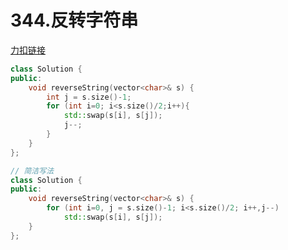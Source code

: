 # 344.反转字符串

[力扣链接](https://leetcode.cn/problems/reverse-string/description/)

```cpp
class Solution {
public:
    void reverseString(vector<char>& s) {
        int j = s.size()-1;
        for (int i=0; i<s.size()/2;i++){
            std::swap(s[i], s[j]);
            j--;
        }
    }
};
```
```cpp
// 简洁写法
class Solution {
public:
    void reverseString(vector<char>& s) {
        for (int i=0, j = s.size()-1; i<s.size()/2; i++,j--)
            std::swap(s[i], s[j]);
    }
};
```